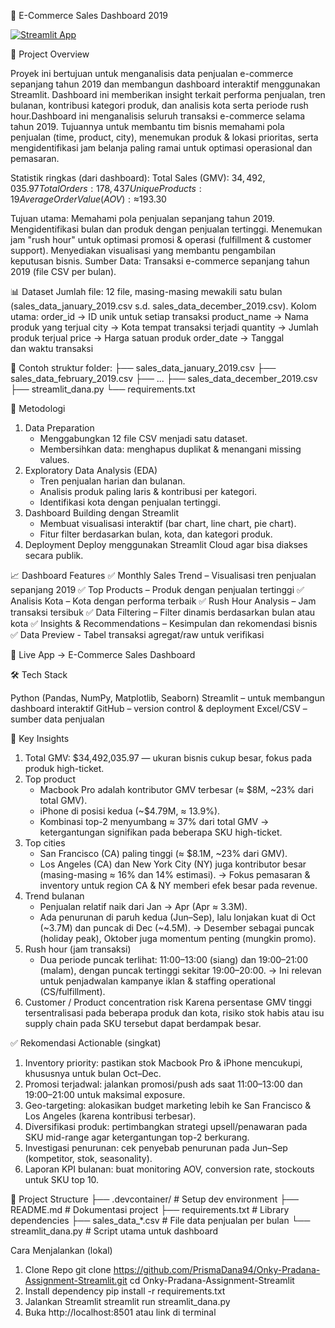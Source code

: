 🛒 E-Commerce Sales Dashboard 2019

[![Streamlit App](https://img.shields.io/badge/Streamlit-Live%20Demo-brightgreen)](https://onky-pradana-assignment-app-sales2019.streamlit.app/)

📌 Project Overview

Proyek ini bertujuan untuk menganalisis data penjualan e-commerce sepanjang tahun 2019 dan membangun dashboard interaktif menggunakan Streamlit.
Dashboard ini memberikan insight terkait performa penjualan, tren bulanan, kontribusi kategori produk, dan analisis kota serta periode rush hour.Dashboard ini menganalisis seluruh transaksi e-commerce selama tahun 2019. Tujuannya untuk membantu tim bisnis memahami pola penjualan (time, product, city), menemukan produk & lokasi prioritas, serta mengidentifikasi jam belanja paling ramai untuk optimasi operasional dan pemasaran.

Statistik ringkas (dari dashboard):
Total Sales (GMV): $34,492,035.97
Total Orders: 178,437
Unique Products: 19
Average Order Value (AOV): ≈ $193.30

Tujuan utama:
Memahami pola penjualan sepanjang tahun 2019.
Mengidentifikasi bulan dan produk dengan penjualan tertinggi.
Menemukan jam "rush hour" untuk optimasi promosi & operasi (fulfillment & customer support).
Menyediakan visualisasi yang membantu pengambilan keputusan bisnis.
Sumber Data: Transaksi e-commerce sepanjang tahun 2019 (file CSV per bulan).

📊 Dataset
Jumlah file: 12 file, masing-masing mewakili satu bulan (sales_data_january_2019.csv s.d. sales_data_december_2019.csv).
Kolom utama:
order_id → ID unik untuk setiap transaksi
product_name → Nama produk yang terjual
city → Kota tempat transaksi terjadi
quantity → Jumlah produk terjual
price → Harga satuan produk
order_date → Tanggal dan waktu transaksi

📂 Contoh struktur folder:
├── sales_data_january_2019.csv
├── sales_data_february_2019.csv
├── ...
├── sales_data_december_2019.csv
├── streamlit_dana.py
└── requirements.txt

🚀 Metodologi
1. Data Preparation
   - Menggabungkan 12 file CSV menjadi satu dataset.
   - Membersihkan data: menghapus duplikat & menangani missing values.
2. Exploratory Data Analysis (EDA)
   - Tren penjualan harian dan bulanan.
   - Analisis produk paling laris & kontribusi per kategori.
   - Identifikasi kota dengan penjualan tertinggi.
3. Dashboard Building dengan Streamlit
   - Membuat visualisasi interaktif (bar chart, line chart, pie chart).
   - Fitur filter berdasarkan bulan, kota, dan kategori produk.
4. Deployment
   Deploy menggunakan Streamlit Cloud agar bisa diakses secara publik.

📈 Dashboard Features
✅ Monthly Sales Trend – Visualisasi tren penjualan sepanjang 2019
✅ Top Products – Produk dengan penjualan tertinggi
✅ Analisis Kota – Kota dengan performa terbaik
✅ Rush Hour Analysis – Jam transaksi tersibuk
✅ Data Filtering – Filter dinamis berdasarkan bulan atau kota
✅ Insights & Recommendations – Kesimpulan dan rekomendasi bisnis
✅ Data Preview - Tabel transaksi agregat/raw untuk verifikasi

🔗 Live App → E-Commerce Sales Dashboard

🛠 Tech Stack

Python (Pandas, NumPy, Matplotlib, Seaborn)
Streamlit – untuk membangun dashboard interaktif
GitHub – version control & deployment
Excel/CSV – sumber data penjualan

📌 Key Insights

1. Total GMV: $34,492,035.97 — ukuran bisnis cukup besar, fokus pada produk high-ticket.
2. Top product
   - Macbook Pro adalah kontributor GMV terbesar (≈ $8M, ~23% dari total GMV).
   - iPhone di posisi kedua (~$4.79M, ≈ 13.9%).
   - Kombinasi top-2 menyumbang ≈ 37% dari total GMV → ketergantungan signifikan pada beberapa SKU high-ticket.
3. Top cities
   - San Francisco (CA) paling tinggi (≈ $8.1M, ~23% dari GMV).
   - Los Angeles (CA) dan New York City (NY) juga kontributor besar (masing-masing ≈ 16% dan 14% estimasi).
     → Fokus pemasaran & inventory untuk region CA & NY memberi efek besar pada revenue.
4. Trend bulanan
   - Penjualan relatif naik dari Jan → Apr (Apr ≈ 3.3M).
   - Ada penurunan di paruh kedua (Jun–Sep), lalu lonjakan kuat di Oct (~3.7M) dan puncak di Dec (~4.5M).
     → Desember sebagai puncak (holiday peak), Oktober juga momentum penting (mungkin promo).
5. Rush hour (jam transaksi)
   - Dua periode puncak terlihat: 11:00–13:00 (siang) dan 19:00–21:00 (malam), dengan puncak tertinggi sekitar 19:00–20:00.
     → Ini relevan untuk penjadwalan kampanye iklan & staffing operational (CS/fulfillment).
6. Customer / Product concentration risk
   Karena persentase GMV tinggi tersentralisasi pada beberapa produk dan kota, risiko stok habis atau isu supply chain pada SKU tersebut dapat berdampak besar.
   
✅ Rekomendasi Actionable (singkat)
1. Inventory priority: pastikan stok Macbook Pro & iPhone mencukupi, khususnya untuk bulan Oct–Dec.
2. Promosi terjadwal: jalankan promosi/push ads saat 11:00–13:00 dan 19:00–21:00 untuk maksimal exposure.
3. Geo-targeting: alokasikan budget marketing lebih ke San Francisco & Los Angeles (karena kontribusi terbesar).
4. Diversifikasi produk: pertimbangkan strategi upsell/penawaran pada SKU mid-range agar ketergantungan top-2 berkurang.
5. Investigasi penurunan: cek penyebab penurunan pada Jun–Sep (kompetitor, stok, seasonality).
6. Laporan KPI bulanan: buat monitoring AOV, conversion rate, stockouts untuk SKU top 10.

📂 Project Structure
├── .devcontainer/             # Setup dev environment
├── README.md                   # Dokumentasi project
├── requirements.txt            # Library dependencies
├── sales_data_*.csv            # File data penjualan per bulan
└── streamlit_dana.py           # Script utama untuk dashboard

Cara Menjalankan (lokal)
1. Clone Repo
   git clone https://github.com/PrismaDana94/Onky-Pradana-Assignment-Streamlit.git
   cd Onky-Pradana-Assignment-Streamlit
2. Install dependency
   pip install -r requirements.txt
3. Jalankan Streamlit
   streamlit run streamlit_dana.py
4. Buka http://localhost:8501 atau link di terminal
   
